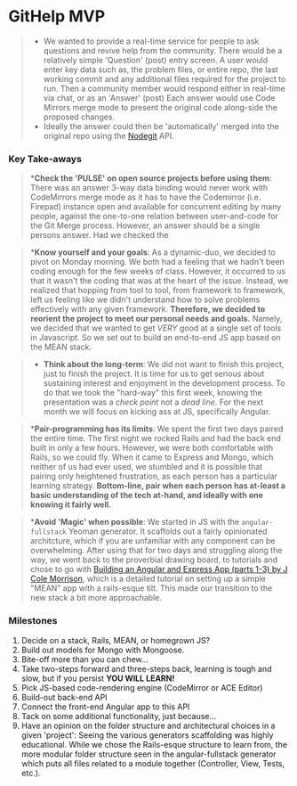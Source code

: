 # GitHelp MVP
>* We wanted to provide a real-time service for people to ask questions and revive help from the community. There would be a relatively simple 'Question' (post) entry screen. A user would enter key data such as, the problem files, or entire repo, the last working commit and any additional files required for the project to run. Then a community member would respond either in real-time via chat, or as an 'Answer' (post) Each answer would use Code Mirrors merge mode to present the original code along-side the proposed changes.
>* Ideally the answer could then be 'automatically' merged into the original repo using the [Nodegit](http://www.nodegit.org/) API. 

### Key Take-aways
>*__Check the 'PULSE' on open source projects before using them__: There was an answer 3-way data binding would never work with CodeMirrors merge mode as it has to have the Codemirror (i.e. Firepad) instance open and available for concurrent editing by many people, against the one-to-one relation between user-and-code for the Git Merge process. However, an answer should be a single persons answer. Had we checked the 

>*__Know yourself and your goals__: As a dynamic-duo, we decided to pivot on Monday morning. We both had a feeling that we hadn't been coding enough for the few weeks of class. However, it occurred to us that it wasn't the coding that was at the heart of the issue. Instead, we realized that hopping from tool to tool, from framework to framework, left us feeling like we didn't understand how to solve problems effectively with any given framework. **Therefore, we decided to reorient the project to meet our personal needs and goals.** Namely, we decided that we wanted to get _VERY_ good at a single set of tools in Javascript. So we set out to build an end-to-end JS app based on the MEAN stack.

>* __Think about the long-term__: We did not want to finish this project, just to finish the project. It is time for us to get serious about sustaining interest and enjoyment in the development process. To do that we took the "hard-way" this first week, knowing the presentation was a _check point_ not a _dead line_. For the next month we will focus on kicking ass at JS, specifically Angular.

>*__Pair-programming has its limits__: We spent the first two days paired the entire time. The first night we rocked Rails and had the back end built in only a few hours. However, we were both comfortable with Rails, so we could fly. When it came to Express and Mongo, which neither of us had ever used, we stumbled and it is possible that pairing only heightened frustration, as each person has a particular learning strategy. **Bottom-line, pair when each person has at-least a basic understanding of the tech at-hand, and ideally with one knowing it fairly well.**

>*__Avoid 'Magic' when possible__: We started in JS with the `angular-fullstack` Yeoman generator. It scaffolds out a fairly opinionated architcture, which if you are unfamiliar with any component can be overwhelming. After using that for two days and struggling along the way, we went back to the proverbial drawing board, to tutorials and chose to go with [Building an Angular and Express App (parts 1-3) by J Cole Morrison](http://start.jcolemorrison.com/building-an-angular-and-express-app-part-1/), which is a detailed tutorial on setting up a simple "MEAN" app with a rails-esque tilt. This made our transition to the new stack a bit more approachable.

### Milestones
1. Decide on a stack, Rails, MEAN, or homegrown JS?
2. Build out models for Mongo with Mongoose.
3. Bite-off more than you can chew...
4. Take two-steps forward and three-steps back, learning is tough and slow, but if you persist **YOU WILL LEARN!**
5. Pick JS-based code-rendering engine (CodeMirror or ACE Editor)
6. Build-out back-end API
7. Connect the front-end Angular app to this API
8. Tack on some additional functionality, just because...
9. Have an opinion on the folder structure and architectural choices in a given 'project': Seeing the various generators scaffolding was highly educational. While we chose the Rails-esque structure to learn from, the more modular folder structure seen in the angular-fullstack generator which puts all files related to a module together (Controller, View, Tests, etc.). 
